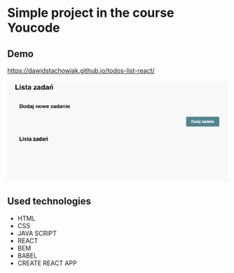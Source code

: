 
# Simple project in the course Youcode

## Demo
 [](myLib/README.md)https://dawidstachowiak.github.io/todos-list-react/

![](https://github.com/DawidStachowiak/To-do-list/raw/master/image/toDoList.gif "")

## Used technologies 

- HTML
- CSS
- JAVA SCRIPT
- REACT
- BEM
- BABEL
- CREATE REACT APP